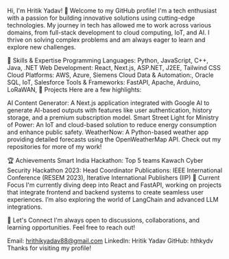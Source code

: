 Hi, I'm Hritik Yadav! 👋
Welcome to my GitHub profile! I'm a tech enthusiast with a passion for building innovative solutions using cutting-edge technologies. My journey in tech has allowed me to work across various domains, from full-stack development to cloud computing, IoT, and AI. I thrive on solving complex problems and am always eager to learn and explore new challenges.

🚀 Skills & Expertise
Programming Languages: Python, JavaScript, C++, Java, .NET
Web Development: React, Next.js, ASP.NET, J2EE, Tailwind CSS
Cloud Platforms: AWS, Azure, Siemens Cloud
Data & Automation:, Oracle SQL, IoT, Salesforce
Tools & Frameworks: FastAPI, Apache, Arduino, LoRaWAN, 
🔭 Projects
Here are a few highlights:

AI Content Generator: A Next.js application integrated with Google AI to generate AI-based outputs with features like user authentication, history storage, and a premium subscription model.
Smart Street Light for Ministry of Power: An IoT and cloud-based solution to reduce energy consumption and enhance public safety.
WeatherNow: A Python-based weather app providing detailed forecasts using the OpenWeatherMap API.
Check out my repositories for more of my work!

🏆 Achievements
Smart India Hackathon: Top 5 teams
Kawach Cyber Security Hackathon 2023: Head Coordinator
Publications: IEEE International Conference (RESEM 2023), Iterative International Publishers (IIP)
🌱 Current Focus
I'm currently diving deep into React and FastAPI, working on projects that integrate frontend and backend systems to create seamless user experiences. I’m also exploring the world of LangChain and advanced LLM integrations.

💬 Let's Connect
I'm always open to discussions, collaborations, and learning opportunities. Feel free to reach out!

Email: hrithikyadav88@gmail.com
LinkedIn: Hritik Yadav
GitHub: hthkydv
Thanks for visiting my profile!
